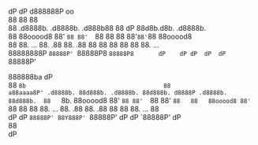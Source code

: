 dP                                dP    d888888P oo                        
88                                88       88                              
88        .d8888b. .d8888b. .d888b88       88    dP 88d8b.d8b. .d8888b.    
88        88ooood8 88'  `88 88'  `88       88    88 88'`88'`88 88ooood8    
88        88.  ... 88.  .88 88.  .88       88    88 88  88  88 88.  ...    
88888888P `88888P' `88888P8 `88888P8       dP    dP dP  dP  dP `88888P'

 888888ba                                        dP                     
 88    `8b                                       88                     
a88aaaa8P' .d8888b. 88d888b. .d8888b. 88d888b. d8888P .d8888b. 88d888b. 
 88   `8b. 88ooood8 88'  `88 88'  `88 88'  `88   88   88ooood8 88'  `88 
 88     88 88.  ... 88.  .88 88.  .88 88         88   88.  ... 88       
 dP     dP `88888P' 88Y888P' `88888P' dP         dP   `88888P' dP       
                    88                                                  
                    dP
